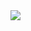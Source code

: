 <a href="https://gitstalk.netlify.app/MattPlays">
<img align="center" src="https://github-readme-stats.vercel.app/api?username=MattPlays&count_private=true&show_icons=true&theme=vue-dark"> 
</a
